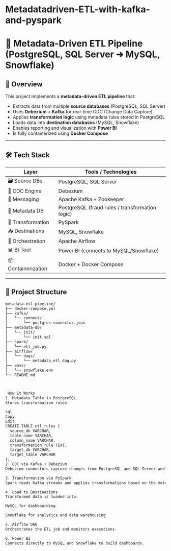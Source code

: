 # Metadatadriven-ETL-with-kafka-and-pyspark
# 🧠 Metadata-Driven ETL Pipeline (PostgreSQL, SQL Server ➜ MySQL, Snowflake)

## 📌 Overview

This project implements a **metadata-driven ETL pipeline** that:
- Extracts data from multiple **source databases** (PostgreSQL, SQL Server)
- Uses **Debezium + Kafka** for real-time CDC (Change Data Capture)
- Applies **transformation logic** using metadata rules stored in PostgreSQL
- Loads data into **destination databases** (MySQL, Snowflake)
- Enables reporting and visualization with **Power BI**
- Is fully containerized using **Docker Compose**

---

## 🛠️ Tech Stack

| Layer            | Tools / Technologies                          |
|------------------|-----------------------------------------------|
| 🗃️ Source DBs     | PostgreSQL, SQL Server                        |
| 🔄 CDC Engine     | Debezium                                      |
| 📡 Messaging      | Apache Kafka + Zookeeper                      |
| 🧠 Metadata DB    | PostgreSQL (fraud rules / transformation logic) |
| 🔧 Transformation | PySpark                                       |
| 📥 Destinations   | MySQL, Snowflake                              |
| 🎯 Orchestration  | Apache Airflow                                |
| 📊 BI Tool        | Power BI (connects to MySQL/Snowflake)        |
| 📦 Containerization| Docker + Docker Compose                       |

---

## 📁 Project Structure

```bash
metadata-etl-pipeline/
├── docker-compose.yml
├── kafka/
│   └── connect/
│       └── postgres-connector.json
├── metadata-db/
│   └── init/
│       └── init.sql
├── spark/
│   └── etl_job.py
├── airflow/
│   └── dags/
│       └── metadata_etl_dag.py
├── envs/
│   └── snowflake.env
└── README.md



 How It Works
1. Metadata Table in PostgreSQL
Stores transformation rules:

sql
Copy
Edit
CREATE TABLE etl_rules (
  source_db VARCHAR,
  table_name VARCHAR,
  column_name VARCHAR,
  transformation_rule TEXT,
  target_db VARCHAR,
  target_table VARCHAR
);
2. CDC via Kafka + Debezium
Debezium connectors capture changes from PostgreSQL and SQL Server and publish them to Kafka topics.

3. Transformation via PySpark
Spark reads Kafka streams and applies transformations based on the metadata rules from PostgreSQL.

4. Load to Destinations
Transformed data is loaded into:

MySQL for dashboarding

Snowflake for analytics and data warehousing

5. Airflow DAG
Orchestrates the ETL job and monitors executions.

6. Power BI
Connects directly to MySQL and Snowflake to build dashboards.
